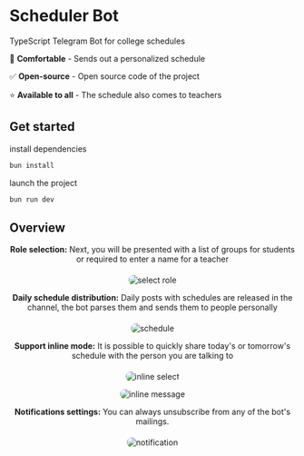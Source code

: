 # Scheduler Bot

TypeScript Telegram Bot for college schedules


📆 **Comfortable** - Sends out a personalized schedule

✅ **Open-source** - Open source code of the project

⭐️ **Available to all** - The schedule also comes to teachers


## Get started
install dependencies
```bash [bun]
bun install
```

launch the project
```bash [npm]
bun run dev
```

## Overview

<p style="text-align: center; margin-bottom: 20px;"><strong>Role selection:</strong> Next, you will be presented with a list of groups for students or required to enter a name for a teacher</p>
<p align="center">
    <img src="https://imgur.com/tAW6Qwv.png" alt="select role" style="max-width: 100%; border-radius: 8px;">
</p>

<p style="text-align: center; margin-bottom: 20px;"><strong>Daily schedule distribution:</strong> Daily posts with schedules are released in the channel, the bot parses them and sends them to people personally</p>
<p align="center">
    <img src="https://imgur.com/R5RGOhi.png" alt="schedule" style="max-width: 100%; border-radius: 8px;">
</p>

<p style="text-align: center; margin-bottom: 20px;"><strong>Support inline mode:</strong> It is possible to quickly share today's or tomorrow's schedule with the person you are talking to</p>
<p align="center">
    <img src="https://imgur.com/mUT0n7Z.png" alt="inline select" style="max-width: 100%; border-radius: 8px;">
</p>

<p align="center">
    <img src="https://imgur.com/edT4IUF.png" alt="inline message" style="max-width: 100%; border-radius: 8px;">
</p>

<p style="text-align: center; margin-bottom: 20px;"><strong>Notifications settings:</strong> You can always unsubscribe from any of the bot's mailings.</p>
<p align="center">
    <img src="https://imgur.com/sioybJY.png" alt="notification" style="max-width: 100%; border-radius: 8px;">
</p>